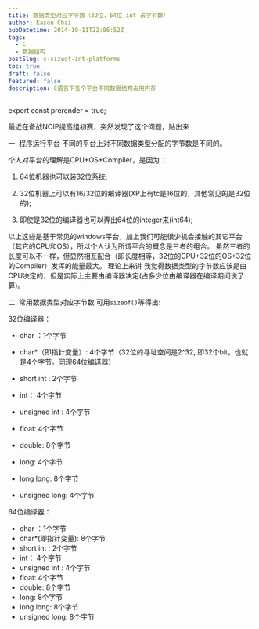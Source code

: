 ```yaml
---
title: 数据类型对应字节数（32位，64位 int 占字节数）
author: Eason Chai
pubDatetime: 2014-10-11T22:06:52Z
tags:
  - C
  - 数据结构
postSlug: c-sizeof-int-platforms
toc: true
draft: false
featured: false
description: C语言下各个平台不同数据结构占用内存
---
```


export const prerender = true;

最近在备战NOIP提高组初赛，突然发现了这个问题，贴出来

一. 程序运行平台 不同的平台上对不同数据类型分配的字节数是不同的。

个人对平台的理解是CPU+OS+Compiler，是因为：

1. 64位机器也可以装32位系统;

2. 32位机器上可以有16/32位的编译器(XP上有tc是16位的，其他常见的是32位的);

3. 即使是32位的编译器也可以弄出64位的integer来(int64);

以上这些是基于常见的windows平台，加上我们可能很少机会接触的其它平台（其它的CPU和OS），所以个人认为所谓平台的概念是三者的组合。 虽然三者的长度可以不一样，但显然相互配合（即长度相等，32位的CPU+32位的OS+32位的Compiler）发挥的能量最大。 理论上来讲 我觉得数据类型的字节数应该是由CPU决定的，但是实际上主要由编译器决定(占多少位由编译器在编译期间说了算)。

二. 常用数据类型对应字节数 可用`sizeof()`等得出:

32位编译器：

- char ：1个字节
- char\*（即指针变量）: 4个字节（32位的寻址空间是2^32, 即32个bit，也就是4个字节。同理64位编译器）

- short int : 2个字节
- int： 4个字节

- unsigned int : 4个字节

- float: 4个字节

- double: 8个字节

- long: 4个字节

- long long: 8个字节

- unsigned long: 4个字节

64位编译器：

- char ：1个字节
- char\*(即指针变量): 8个字节
- short int : 2个字节
- int： 4个字节
- unsigned int : 4个字节
- float: 4个字节
- double: 8个字节
- long: 8个字节
- long long: 8个字节
- unsigned long: 8个字节
